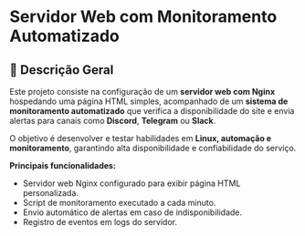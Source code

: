 # Servidor Web com Monitoramento Automatizado

## 📌 Descrição Geral
Este projeto consiste na configuração de um **servidor web com Nginx** hospedando uma página HTML simples, acompanhado de um **sistema de monitoramento automatizado** que verifica a disponibilidade do site e envia alertas para canais como **Discord**, **Telegram** ou **Slack**.

O objetivo é desenvolver e testar habilidades em **Linux, automação e monitoramento**, garantindo alta disponibilidade e confiabilidade do serviço.

**Principais funcionalidades:**
- Servidor web Nginx configurado para exibir página HTML personalizada.
- Script de monitoramento executado a cada minuto.
- Envio automático de alertas em caso de indisponibilidade.
- Registro de eventos em logs do servidor.


